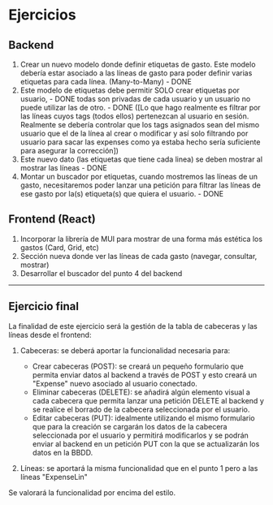 # Ejercicios

## Backend

1. Crear un nuevo modelo donde definir etiquetas de gasto. Este modelo debería estar asociado a las líneas de gasto para poder definir varias etiquetas para cada línea. (Many-to-Many) - DONE
2. Este modelo de etiquetas debe permitir SOLO crear etiquetas por usuario, - DONE
   todas son privadas de cada usuario y un usuario no puede utilizar las de otro. - DONE ([Lo que hago realmente es filtrar por las líneas
   cuyos tags (todos ellos) pertenezcan al usuario en sesión. Realmente se debería controlar que los tags asignados sean del mismo usuario que el de la línea al crear o modificar y así solo filtrando por usuario para sacar las expenses como ya estaba hecho sería suficiente para asegurar la corrección])
3. Este nuevo dato (las etiquetas que tiene cada linea) se deben mostrar al mostrar las líneas - DONE
4. Montar un buscador por etiquetas, cuando mostremos las líneas de un gasto, necesitaremos poder lanzar una petición para filtrar las líneas de ese gasto por la(s) etiqueta(s) que quiera el usuario. - DONE

## Frontend (React)

1. Incorporar la librería de MUI para mostrar de una forma más estética los gastos (Card, Grid, etc)
2. Sección nueva donde ver las líneas de cada gasto (navegar, consultar, mostrar)
3. Desarrollar el buscador del punto 4 del backend

---

## Ejercicio final

La finalidad de este ejercicio será la gestión de la tabla de cabeceras y las líneas desde el frontend:

1. Cabeceras: se deberá aportar la funcionalidad necesaria para:
   - Crear cabeceras (POST): se creará un pequeño formulario que permita enviar datos al backend a través de POST y esto creará un "Expense" nuevo asociado al usuario conectado.
   - Eliminar cabeceras (DELETE): se añadirá algún elemento visual a cada cabecera que permita lanzar una petición DELETE al backend y se realice el borrado de la cabecera seleccionada por el usuario.
   - Editar cabeceras (PUT): idealmente utilizando el mismo formulario que para la creación se cargarán los datos de la cabecera seleccionada por el usuario y permitirá modificarlos y se podrán enviar al backend en un petición PUT con la que se actualizarán los datos en la BBDD.

2. Líneas: se aportará la misma funcionalidad que en el punto 1 pero a las líneas "ExpenseLin"

Se valorará la funcionalidad por encima del estilo.
